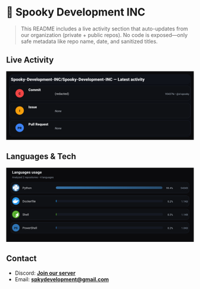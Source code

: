 # 👻 Spooky Development INC

> This README includes a live activity section that auto-updates from our organization (private + public repos). No code is exposed—only safe metadata like repo name, date, and sanitized titles.

## Live Activity
![Repo Snapshot](./assets/repo-snapshot.svg?v=e0b26182f6)

## Languages & Tech
![Languages Usage](./assets/languages.svg?v=ae2e53c79b)

## Contact
- Discord: **[Join our server](https://discord.gg/XYspZgEEJb)**
- Email: **spkydevelopment@gmail.com**
